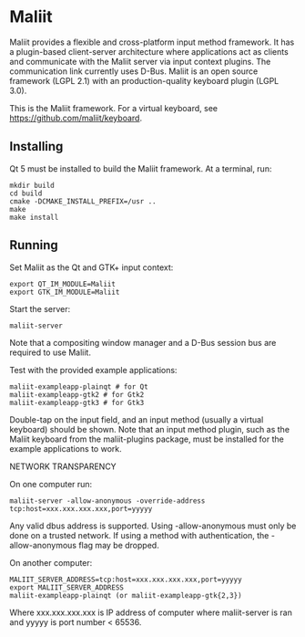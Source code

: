 Maliit
======

Maliit provides a flexible and cross-platform input method framework. It has a
plugin-based client-server architecture where applications act as clients and
communicate with the Maliit server via input context plugins. The communication
link currently uses D-Bus. Maliit is an open source framework (LGPL 2.1) with
an production-quality keyboard plugin (LGPL 3.0).

This is the Maliit framework. For a virtual keyboard, see
https://github.com/maliit/keyboard.


Installing
----------

Qt 5 must be installed to build the Maliit framework. At a terminal, run:

```
mkdir build
cd build
cmake -DCMAKE_INSTALL_PREFIX=/usr ..
make
make install
```

Running
-------

Set Maliit as the Qt and GTK+ input context:

```
export QT_IM_MODULE=Maliit
export GTK_IM_MODULE=Maliit
```

Start the server:

```
maliit-server
```

Note that a compositing window manager and a D-Bus session bus are required to
use Maliit.

Test with the provided example applications:

```
maliit-exampleapp-plainqt # for Qt
maliit-exampleapp-gtk2 # for Gtk2
maliit-exampleapp-gtk3 # for Gtk3
```

Double-tap on the input field, and an input method (usually a virtual keyboard)
should be shown. Note that an input method plugin, such as the Maliit keyboard
from the maliit-plugins package, must be installed for the example applications
to work.


NETWORK TRANSPARENCY

On one computer run:
```
maliit-server -allow-anonymous -override-address tcp:host=xxx.xxx.xxx.xxx,port=yyyyy
```

Any valid dbus address is supported. Using -allow-anonymous must only be done on
a trusted network. If using a method with authentication, the -allow-anonymous flag
may be dropped.

On another computer:
```
MALIIT_SERVER_ADDRESS=tcp:host=xxx.xxx.xxx.xxx,port=yyyyy
export MALIIT_SERVER_ADDRESS
maliit-exampleapp-plainqt (or maliit-exampleapp-gtk{2,3})
```

Where xxx.xxx.xxx.xxx is IP address of computer where maliit-server is ran
and yyyyy is port number < 65536.
